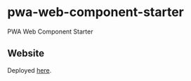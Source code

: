# pwa-web-component-starter
PWA Web Component Starter

## Website
Deployed [here](https://pwa-starter.riwebservices.com).